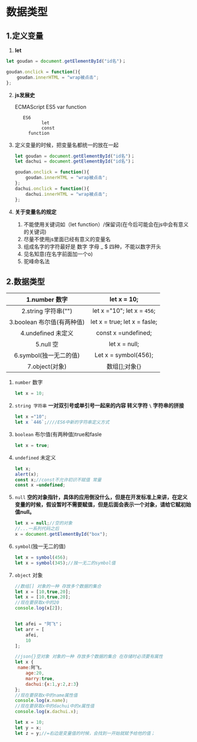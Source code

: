 # 数据类型

## 1.定义变量

1. **let**

```js
let goudan = document.getElementById("id名")；

goudan.onclick = function(){
    goudan.innerHTML = "wrap被点击";
};

```

2. **js发展史**

   ECMAScript
             ES5
              	var
              	function

    	  ES6
          		 let
          		 const
           	function

3. 定义变量的时候，把变量名都统一的放在一起

   ```js
   let goudan = document.getElementById("id名")；
   let dachui = document.getElementById("id名")；
   
   goudan.onclick = function(){
       goudan.innerHTML = "wrap被点击";
   };
   dachui.onclick = function(){
       dachui.innerHTML = "wrap被点击";
   };
   ```

4. **关于变量名的规定**

   1. 不能使用关键词如（let function）/保留词(在今后可能会在js中会有意义的关键词) 
   2. 尽量不使用js里面已经有意义的变量名
   3. 组成名字的字符最好是 数字 字母 _ $ 四种，不能以数字开头
   4. 见名知意(在名字前面加一个o)
   5.  驼峰命名法

## 2.数据类型

|       1.number 数字        |         let x = 10;          |
| :------------------------: | :--------------------------: |
|    2.string 字符串("")     | let x ="10";  let x = `456`; |
| 3.boolean 布尔值(有两种值) | let x = true; let x = fasle; |
|     4.undefined 未定义     |     const x =undefined;      |
|         5.null 空          |        let x = null;         |
|   6.symbol(独一无二的值)   |     Let x = symbol(456);     |
|       7.object(对象)       |        数组[];对象{}         |

1. `number` 数字

   ```js
   let x = 10;
   ```

   

2. `string 字符串` **一对双引号或单引号一起来的内容 转义字符 `\` 字符串的拼接**

   ```js
   let x ="10";
   let x `446`;////ES6中新的字符串定义方式
   ```

3. `boolean` 布尔值(有两种值)true和fasle

   ```js
   let x = true;
   ```

   

4. `undefined` 未定义

   ```js
   let x;
   alert(x);
   const x;//const不允许初识不赋值 常量
   const x =undefined;
   ```

   

5. `null` **空的对象指针，具体的应用倒没什么，但是在开发标准上来讲，在定义变量的时候，假设暂时不需要赋值，但是后面会表示一个对象，请给它赋初始值null。**

   ```js
   let x = null;//空的对象
   //...一系列代码之后
   x = document.getElementById("box");
   ```

   

6. `symbol`(独一无二的值)

   ```js
   let x = symbol(456);
   let x = symbol(345);//独一无二的symbol值
   ```

   

7. `object` 对象

   ```js
   //数组[] 对象的一种 存放多个数据的集合
   let x = [10,true,20];
   let x = [10,true,20];
   //现在要获取x中的20
   console.log(x[2]);
   
   
   let afei = "阿飞"；
   let arr = [
       afei,
       10
   ];
   ```

   ```js
   //json{}空对象 对象的一种 存放多个数据的集合 在存储时必须要有属性
   let x {
   	name:阿飞，
       age:20,
       marry:true,
       dachui:{x:1,y:2,z:3}
   };
   //现在要获取x中的name属性值
   console.log(x.name);
   //现在要获取x中的dachui中的x属性值
   console.log(x.dachui.x);
   ```

   ```js
   let x = 10;
   let y = x;
   let z = y;//=右边是变量值的时候，会找到一开始就赋予给他的值；
   ```

   